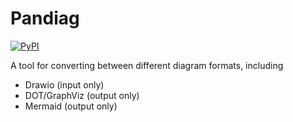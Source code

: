 # Pandiag

[![PyPI](https://img.shields.io/pypi/v/pandiag)](https://pypi.org/project/pandiag)

A tool for converting between different diagram formats, including

- Drawio (input only)
- DOT/GraphViz (output only)
- Mermaid (output only)
